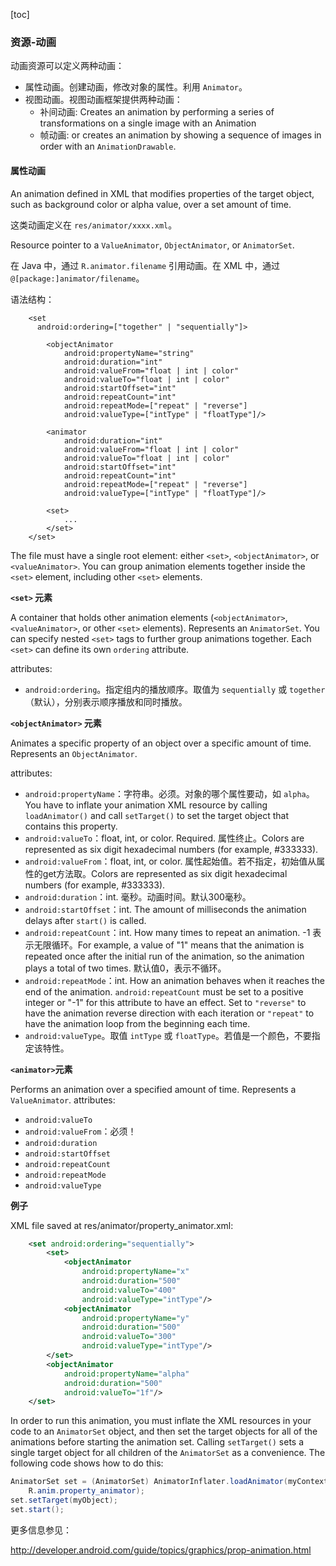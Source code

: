 [toc]

### 资源-动画

动画资源可以定义两种动画：

- 属性动画。创建动画，修改对象的属性。利用 `Animator`。
- 视图动画。视图动画框架提供两种动画：
  - 补间动画: Creates an animation by performing a series of transformations on a single image with an Animation
  - 帧动画: or creates an animation by showing a sequence of images in order with an `AnimationDrawable`.

#### 属性动画

An animation defined in XML that modifies properties of the target object, such as background color or alpha value, over a set amount of time.

这类动画定义在 `res/animator/xxxx.xml`。

Resource pointer to a `ValueAnimator`, `ObjectAnimator`, or `AnimatorSet`.

在 Java 中，通过 `R.animator.filename` 引用动画。在 XML 中，通过 `@[package:]animator/filename`。

语法结构：

```
    <set
      android:ordering=["together" | "sequentially"]>

        <objectAnimator
            android:propertyName="string"
            android:duration="int"
            android:valueFrom="float | int | color"
            android:valueTo="float | int | color"
            android:startOffset="int"
            android:repeatCount="int"
            android:repeatMode=["repeat" | "reverse"]
            android:valueType=["intType" | "floatType"]/>

        <animator
            android:duration="int"
            android:valueFrom="float | int | color"
            android:valueTo="float | int | color"
            android:startOffset="int"
            android:repeatCount="int"
            android:repeatMode=["repeat" | "reverse"]
            android:valueType=["intType" | "floatType"]/>

        <set>
            ...
        </set>
    </set>
```

The file must have a single root element: either `<set>`, `<objectAnimator>`, or `<valueAnimator>`. You can group animation elements together inside the `<set>` element, including other `<set>` elements.

**`<set>` 元素**

A container that holds other animation elements (`<objectAnimator>`, `<valueAnimator>`, or other `<set>` elements). Represents an `AnimatorSet`.
You can specify nested `<set>` tags to further group animations together. Each `<set>` can define its own `ordering` attribute.

attributes:

- `android:ordering`。指定组内的播放顺序。取值为 `sequentially` 或 `together`（默认），分别表示顺序播放和同时播放。

**`<objectAnimator>` 元素**

Animates a specific property of an object over a specific amount of time. Represents an `ObjectAnimator`.

attributes:

- `android:propertyName`：字符串。必须。对象的哪个属性要动，如 `alpha`。You have to inflate your animation XML resource by calling `loadAnimator()` and call `setTarget()` to set the target object that contains this property.
- `android:valueTo`：float, int, or color. Required. 属性终止。Colors are represented as six digit hexadecimal numbers (for example, #333333).
- `android:valueFrom`：float, int, or color. 属性起始值。若不指定，初始值从属性的get方法取。Colors are represented as six digit hexadecimal numbers (for example, #333333).
- `android:duration`：int. 毫秒。动画时间。默认300毫秒。
- `android:startOffset`：int. The amount of milliseconds the animation delays after `start()` is called.
- `android:repeatCount`：int. How many times to repeat an animation. -1 表示无限循环。For example, a value of "1" means that the animation is repeated once after the initial run of the animation, so the animation plays a total of two times. 默认值0，表示不循环。
- `android:repeatMode`：int. How an animation behaves when it reaches the end of the animation. `android:repeatCount` must be set to a positive integer or "-1" for this attribute to have an effect. Set to `"reverse"` to have the animation reverse direction with each iteration or `"repeat"` to have the animation loop from the beginning each time.
- `android:valueType`。取值 `intType` 或 `floatType`。若值是一个颜色，不要指定该特性。

**`<animator>`元素**

Performs an animation over a specified amount of time. Represents a `ValueAnimator`.
attributes:

- `android:valueTo`
- `android:valueFrom`：必须！
- `android:duration`
- `android:startOffset`
- `android:repeatCount`
- `android:repeatMode`
- `android:valueType`

**例子**

XML file saved at res/animator/property_animator.xml:

```xml
    <set android:ordering="sequentially">
        <set>
            <objectAnimator
                android:propertyName="x"
                android:duration="500"
                android:valueTo="400"
                android:valueType="intType"/>
            <objectAnimator
                android:propertyName="y"
                android:duration="500"
                android:valueTo="300"
                android:valueType="intType"/>
        </set>
        <objectAnimator
            android:propertyName="alpha"
            android:duration="500"
            android:valueTo="1f"/>
    </set>
```

In order to run this animation, you must inflate the XML resources in your code to an `AnimatorSet` object, and then set the target objects for all of the animations before starting the animation set. Calling `setTarget()` sets a single target object for all children of the `AnimatorSet` as a convenience. The following code shows how to do this:

```java
AnimatorSet set = (AnimatorSet) AnimatorInflater.loadAnimator(myContext,
    R.anim.property_animator);
set.setTarget(myObject);
set.start();
```

更多信息参见：

http://developer.android.com/guide/topics/graphics/prop-animation.html

